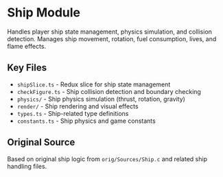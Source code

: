 # Ship Module

Handles player ship state management, physics simulation, and collision detection. Manages ship movement, rotation, fuel consumption, lives, and flame effects.

## Key Files

- `shipSlice.ts` - Redux slice for ship state management
- `checkFigure.ts` - Ship collision detection and boundary checking
- `physics/` - Ship physics simulation (thrust, rotation, gravity)
- `render/` - Ship rendering and visual effects
- `types.ts` - Ship-related type definitions
- `constants.ts` - Ship physics and game constants

## Original Source

Based on original ship logic from `orig/Sources/Ship.c` and related ship handling files.
